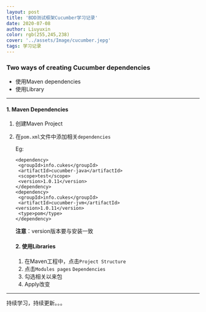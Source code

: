 ```yaml
---
layout: post
title: 'BDD测试框架Cucumber学习记录'
date: 2020-07-08
author: Liuyuxin
color: rgb(255,245,238)
cover: '../assets/Image/cucumber.jepg'
tags: 学习记录
---
```


### Two ways of creating Cucumber dependencies

- 使用Maven dependencies
- 使用Library

---

#### 1. Maven Dependencies

1. 创建Maven Project

2. 在`pom.xml`文件中添加相关`dependencies`

   Eg:

   ```
   <dependency>
   	<groupId>info.cukes</groupId>
   	<artifactId>cucumber-java</artifactId>
   	<scope>test</scope>
   	<version>1.0.11</version>
   </dependency>
   <dependency>
   	<groupId>info.cukes</groupId>
   	<artifactId>cucumber-jvm</artifactId>				   				    <version>1.0.11</version>
   	<type>pom</type>
   </dependency>
   ```

   **注意**：version版本要与安装一致

   #### 2. 使用Libraries

   1. 在Maven工程中，点击`Project Structure`
   2. 点击`Modules pages` `Dependencies`
   3. 勾选相关以来包
   4. Apply改变

---

持续学习，持续更新。。。